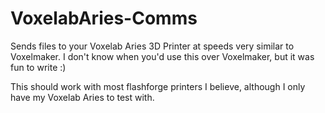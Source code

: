 # VoxelabAries-Comms
Sends files to your Voxelab Aries 3D Printer at speeds very similar to Voxelmaker.
I don't know when you'd use this over Voxelmaker, but it was fun to write :)

This should work with most flashforge printers I believe, although I only have my Voxelab Aries to test with.
